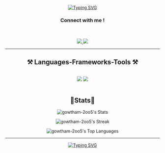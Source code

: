 <div align="center">

[![Typing SVG](https://readme-typing-svg.herokuapp.com?font=Cascadia+code&pause=500&center=true&vCenter=true&random=false&width=435&lines=Hey!;Gowtham+here+👋;Have+a+good+day)](https://git.io/typing-svg)

</div>

<h3 align="center">Connect with me !</h3>

<br/>

<br/>
 
<div align="center"> 
  <a href="mailto:gowtham.ala12345@gmail.com">
    <img src="https://img.shields.io/badge/Gmail-333333?style=for-the-badge&logo=gmail&logoColor=red" />
  </a>
  <a href="https://linkedin.com/in/gowtham-2oo5" target="_blank">
    <img src="https://img.shields.io/badge/LinkedIn-0077B5?style=for-the-badge&logo=linkedin&logoColor=white" target="_blank" />
  </a>
</div>

 <hr/>
 
<h2 align="center">⚒️ Languages-Frameworks-Tools ⚒️</h2>
<br/>
<div align="center">
    <img src="https://skillicons.dev/icons?i=react,mui,html,css,javascript,python,vscode,github" />
    <img src="https://skillicons.dev/icons?i=tailwind,git,nodejs,express,mongodb,c,java,postgres,next" /><br>
</div>

<br/>

<h2 align="center">🥇Stats🥇</h2>

<div align="center">

![gowtham-2oo5's Stats](https://github-readme-stats.vercel.app/api?username=gowtham-2oo5&theme=vue-dark&show_icons=true&hide_border=true&count_private=true)

![gowtham-2oo5's Streak](https://github-readme-streak-stats.herokuapp.com/?user=gowtham-2oo5&theme=vue-dark&hide_border=true)

![gowtham-2oo5's Top Languages](https://github-readme-stats.vercel.app/api/top-langs/?username=gowtham-2oo5&theme=vue-dark&show_icons=true&hide_border=true&layout=compact)

</div>

 <hr/>

<div align="center">

[![Typing SVG](https://readme-typing-svg.herokuapp.com?font=Cascadia+code&pause=500&center=true&vCenter=true&random=false&width=435&lines=Thanks+for+your+time+🩵)](https://git.io/typing-svg)

</div>

<br/>
